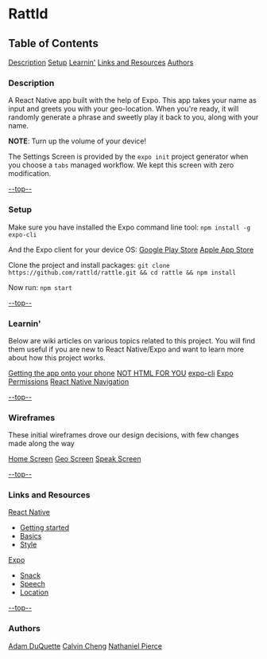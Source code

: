 # Rattld

## Table of Contents
[Description](#description)
[Setup](#setup)
[Learnin'](#learnin)
[Links and Resources](#links-and-resources)
[Authors](#authors)

### Description
A React Native app built with the help of Expo. This app takes your name as input and greets you with your geo-location. When you're ready, it will randomly generate a phrase and sweetly play it back to you, along with your name. 

**NOTE**: Turn up the volume of your device!

The Settings Screen is provided by the `expo init` project generator when you choose a `tabs` managed workflow. We kept this screen with zero modification.

[--top--](#table-of-contents)

### Setup
Make sure you have installed the Expo command line tool:
`npm install -g expo-cli`

And the Expo client for your device OS:
[Google Play Store](https://play.google.com/store/apps/details?id=host.exp.exponent&hl=en_US)
[Apple App Store](https://apps.apple.com/us/app/expo-client/id982107779)

Clone the project and install packages:
`git clone https://github.com/rattld/rattle.git && cd rattle && npm install`

Now run:
`npm start`  

[--top--](#table-of-contents)

### Learnin'

Below are wiki articles on various topics related to this project. You will find them useful if you are new to React Native/Expo and want to learn more about how this project works.

[Getting the app onto your phone]()
[NOT HTML FOR YOU]()
[expo-cli]()
[Expo Permissions]()
[React Native Navigation]()

[--top--](#table-of-contents)

### Wireframes
These initial wireframes drove our design decisions, with few changes made along the way

[Home Screen](./assets/wireframes/img_6239.jpg)
[Geo Screen](./assets/wireframes/img_6240.jpg)
[Speak Screen](./assets/wireframes/img_6241.jpg)

[--top--](#table-of-contents)

### Links and Resources

[React Native](https://facebook.github.io/react-native/)
  * [Getting started](https://facebook.github.io/react-native/docs/getting-started)
  * [Basics](https://facebook.github.io/react-native/docs/tutorial)
  * [Style](https://facebook.github.io/react-native/docs/style)

[Expo](https://expo.io/)
  * [Snack](https://snack.expo.io/)
  * [Speech](https://docs.expo.io/versions/v33.0.0/sdk/speech/)
  * [Location](https://docs.expo.io/versions/v33.0.0/sdk/location/)

[--top--](#table-of-contents)

### Authors
[Adam DuQuette](https://github.com/DukeOfEtiquette)
[Calvin Cheng](https://github.com/calvincheng919)
[Nathaniel Pierce](https://github.com/natkiypie)
